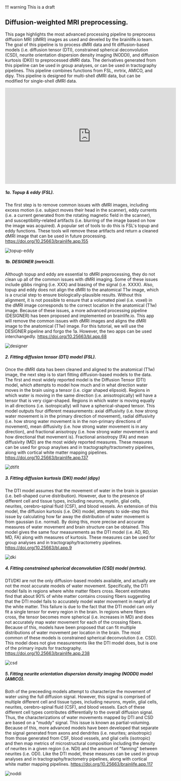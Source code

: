 !!! warning
    This is a draft

## Diffusion-weighted MRI preprocessing.
This page highlights the most advanced processing pipeline to preprocess diffusion MRI (dMRI) images as used and develed by the brainlife.io team. The goal of this pipeline is to process dMRI data and fit diffusion-based models (i.e. diffusion tensor (DTI), constrained spherical deconvolution (CSD), neurite orientation dispersion density imaging (NODDI), and diffusion kurtosis (DKI)) to preprocessed dMRI data. The derivatives generated from this pipeline can be used in group analyses, or can be used in tractography pipelines. This pipeline combines functions from FSL, mrtrix, AMICO, and dipy. This pipeline is designed for multi-shell dMRI data, but can be modified for single-shell dMRI data.

<iframe width="560" height="315" src="https://www.youtube.com/embed/hC0Ms3KWD8o" frameborder="0" allow="accelerometer; autoplay; encrypted-media; gyroscope; picture-in-picture" allowfullscreen></iframe>

##### 1a. Topup & eddy (FSL).
The first step is to remove common issues with dMRI images, including excess motion (i.e. subject moves their head in the scanner), eddy currents (i.e. a current generated from the rotating magnetic field in the scanner), and susceptibility-related artifacts (i.e. blurring of the image based on how the image was acquired). A popular set of tools to do this is FSL's topup and eddy functions. These tools will remove these artifacts and return a cleaned dMRI image that can be used in future processing. 
https://doi.org/10.25663/brainlife.app.155

![topup-eddy](/docs/img/app.topup-eddy.bl.header.png)

##### 1b. DESIGNER (mrtrix3).
Although topup and eddy are essential to dMRI preprocessing, they do not clean up all of the common issues with dMRI imaging. Some of these issues include gibbs ringing (i.e. XXX) and biasing of the signal (i.e. XXXX). Also, topup and eddy does not align the dMRI to the anatomical T1w image, which is a crucial step to ensure biologically-plausible results. Without this alignment, it is not possible to ensure that a volumated pixel (i.e. voxel) in the dMRI image corresponds to the correct location in the anatomical (T1w) image. Because of these issues, a more advanced processing pipeline (DESIGNER) has been proposed and implemented on brainlife.io. This app will remove the common issues with dMRI images and aligns the dMRI image to the anatomical (T1w) image. For this tutorial, we will use the DESIGNER pipeline and forgo the 1a. However, the two apps can be used interchangedly.
https://doi.org/10.25663/bl.app.68

![designer](/docs/img/app.designer.bl.header.png)


##### 2. Fitting diffusion tensor (DTI) model (FSL).
Once the dMRI data has been cleaned and aligned to the anatomical (T1w) image, the next step is to start fitting diffusion-based models to the data. The first and most widely reported model is the Diffusion Tensor (DTI) model, which attempts to model how much and in what direction water moves in the brain using a tensor (i.e. cigar shaped elipsoid). Regions in which water is moving in the same direction (i.e. anisotropically) will have a tensor that is very cigar-shaped. Regions in which water is moving equally in all directions (i.e. isotropically) will have a spherical-shaped tensor. This model outputs four different measurements: axial diffusivity (i.e. how strong water movement is in the primary direction of movement), radial diffusivity (i.e. how strong water movement is in the non-primary directions of movement), mean diffusivity (i.e. how strong water movement is in any direction), and fractional anisotropy (i.e. how strong water movement is and how directional that movement is). Fractional anisotropy (FA) and mean diffusivity (MD) are the most widely reported measures. These measures can be used for group anaylses and in tractography/tractometry pipelines, along with cortical white matter mapping pipelines.
https://doi.org/10.25663/brainlife.app.137

![dtifit](/docs/img/app.dtifit.bl.header.png)

##### 3. Fitting diffusion kurtosis (DKI) model (dipy)
The DTI model assumes that the movement of water in the brain is gaussian (i.e. bell-shaped curve distribution). However, due to the presence of different cell and tissue types, including neurons, myelin, glial cells, neurites, cerebro-spinal fluid (CSF), and blood vessels. An extension of this model, the diffusion kurtosis (i.e. DKI) model, attempts to side-step this issue by calculating how far away the distribution of water movement is from gaussian (i.e. normal). By doing this, more precise and accurate measures of water movement and brain structure can be obtained. This model gives the same four measurements as the DTI model (i.e. AD, RD, MD, FA) along with measures of kurtosis. These measures can be used for group analyses and in tractography/tractometry pipelines.
https://doi.org/10.25663/bl.app.9

![dki](/docs/img/app.dki/bl.header.png)

##### 4. Fitting constrained spherical deconvolution (CSD) model (mrtrix).
DTI/DKI are not the only diffusion-based models available, and actually are not the most accurate models of water movement. Specifically, the DTI model fails in regions where white matter fibers cross. Recent estimates find that about 90% of white matter contains crossing fibers suggesting that the DTI model fails to accurately model water movement in nearly all of the white matter. This failure is due to the fact that the DTI model can only fit a single tensor for every region in the brain. In regions where fibers cross, the tensor becomes more spherical (i.e. increases in MD) and does not accurately map water movement for each of the crossing fibers. Because of this, models have been proposed that can fit multiple distributions of water movement per location in the brain. The most common of these models is constrained spherical deconvolution (i.e. CSD). This model does not give measurements like the DTI model does, but is one of the primary inputs for tractography.
https://doi.org/10.25663/brainlife.app.238

![csd](/docs/img/app.csd.bl.header.png)

##### 5. Fitting neurite orientation dispersion density imaging (NODDI) model (AMICO).
Both of the preceeding models attempt to characterize the movement of water using the full diffusion signal. However, this signal is comprised of multiple different cell and tissue types, including neurons, myelin, glial cells, neurites, cerebro-spinal fluid (CSF), and blood vessels. Each of these different cell types contributes differentially to the overall diffusion signal. Thus, the characterizations of water movements mapped by DTI and CSD are based on a "muddy" signal. This issue is known as partial-voluming. Because of this, more advanced models have been developed that separate the signal generated from axons and dendrites (i.e. neurites; anisotropic) from those generated from CSF, blood vessels, and glial cells (isotropic) and then map metrics of microstructural composition including the density of neurites in a given region (i.e. NDI) and the amount of "fanning" between neurites (i.e. ODI). Like the DTI model, these measures can be used in group analyses and in tractography/tractometry pipelines, along with cortical white matter mapping pipelines.
https://doi.org/10.25663/brainlife.app.117

![noddi](/docs/img/app.noddi.bl.header.png)

